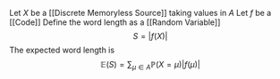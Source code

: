 Let $X$ be a [[Discrete Memoryless Source]] taking values in $A$
Let $f$ be a [[Code]]
Define the word length as a [[Random Variable]] 
$$
S=\lvert f(X) \rvert 
$$
The expected word length is
$$
\mathbb{E}(S) = \sum_{\mu \in A} \mathbb{P}(X=\mu) \lvert f(\mu) \rvert 
$$
